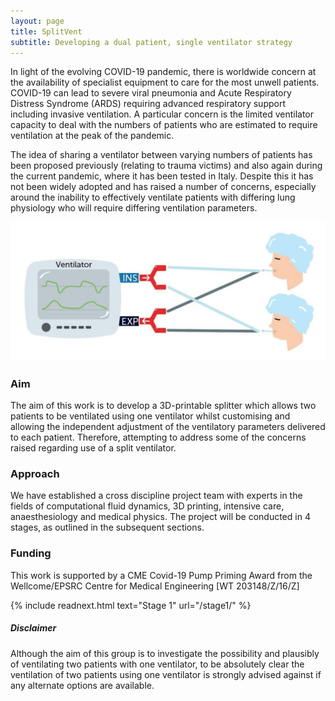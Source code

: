 ```yaml
---
layout: page
title: SplitVent
subtitle: Developing a dual patient, single ventilator strategy
---
```


In light of the evolving COVID-19 pandemic, there is worldwide concern at the availability of specialist equipment to care for the most unwell patients. COVID-19 can lead to severe viral pneumonia and Acute Respiratory Distress Syndrome (ARDS) requiring advanced respiratory support including invasive ventilation.
A particular concern is the limited ventilator capacity to deal with the numbers of patients who are estimated to require ventilation at the peak of the pandemic.

The idea of sharing a ventilator between varying numbers of patients has been proposed previously (relating to trauma victims) and also again during the current pandemic, where it has been tested in Italy. Despite this it has not been widely adopted and has raised a number of concerns, especially around the inability to effectively ventilate patients with differing lung physiology who will require differing ventilation parameters. 

![](/img/problem-graphic.png)


### Aim

The aim of this work is to develop a 3D-printable splitter which allows two patients to be ventilated using one ventilator whilst customising and allowing the independent adjustment of the ventilatory parameters delivered to each patient. Therefore, attempting to address some of the concerns raised regarding use of a split ventilator.

### Approach

We have established a cross discipline project team with experts in the fields of computational fluid dynamics, 3D printing, intensive care, anaesthesiology and medical physics. The project will be conducted in 4 stages, as outlined in the subsequent sections.

### Funding
This work is supported by a CME Covid-19 Pump Priming Award from the Wellcome/EPSRC Centre for Medical Engineering \[WT 203148/Z/16/Z\]

{% include readnext.html text="Stage 1" url="/stage1/" %}

##### Disclaimer

<p class="text-muted">
Although the aim of this group is to investigate the possibility and plausibly of ventilating two patients with one ventilator, to be absolutely clear the ventilation of two patients using one ventilator is strongly advised against if any alternate options are available.
</p>

